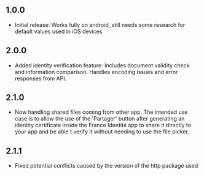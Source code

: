 ## 1.0.0

* Initial release: Works fully on android, still needs some research for default values used in iOS devices

## 2.0.0

* Added identity verification feature: Includes document validity check and information comparison. Handles encoding issues and error responses from API.

## 2.1.0

* Now handling shared files coming from other app. The intended use case is to allow the use of the 'Partager' button after generating an identity certificate inside the France Identité app to share it directly to your app and be able t verify it without needing to use the file picker.

## 2.1.1

* Fixed potential conflicts caused by the version of the http package used